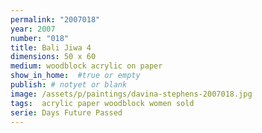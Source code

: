```yaml
---
permalink: "2007018"
year: 2007
number: "018"
title: Bali Jiwa 4
dimensions: 50 x 60
medium: woodblock acrylic on paper
show_in_home:  #true or empty
publish: # notyet or blank
image: /assets/p/paintings/davina-stephens-2007018.jpg
tags:  acrylic paper woodblock women sold
serie: Days Future Passed
---
```

